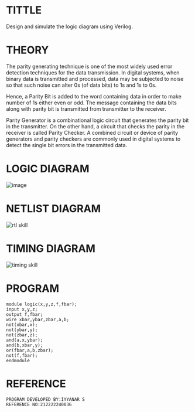 # TITTLE
Design and simulate the logic diagram using Verilog.
# THEORY
The parity generating technique is one of the most widely used error detection techniques for the data transmission. In digital systems, when binary data is transmitted and processed, data may be subjected to noise so that such noise can alter 0s (of data bits) to 1s and 1s to 0s.

Hence, a Parity Bit is added to the word containing data in order to make number of 1s either even or odd. The message containing the data bits along with parity bit is transmitted from transmitter to the receiver.

Parity Generator is a combinational logic circuit that generates the parity bit in the transmitter. On the other hand, a circuit that checks the parity in the receiver is called Parity Checker. A combined circuit or device of parity generators and parity checkers are commonly used in digital systems to detect the single bit errors in the transmitted data.
# LOGIC DIAGRAM
![image](https://github.com/Iyyanar22009120/Simulation-project--Digital-Electronics/assets/118680259/1d588111-c064-4a5b-9f82-cee68eea61c7)
# NETLIST DIAGRAM
![rtl skill](https://github.com/Iyyanar22009120/Simulation-project--Digital-Electronics/assets/118680259/6333ef72-3cec-4e63-a3f4-89460753a6bb)

# TIMING DIAGRAM
![timing skill](https://github.com/Iyyanar22009120/Simulation-project--Digital-Electronics/assets/118680259/f398c7a6-6358-4f7e-a241-d49d02bf3ac0)

# PROGRAM
```
module logic(x,y,z,f,fbar);
input x,y,z;
output f,fbar;
wire xbar,ybar,zbar,a,b;
not(xbar,x);
not(ybar,y);
not(zbar,z);
and(a,x,ybar);
and(b,xbar,y);
or(fbar,a,b,zbar);
not(f,fbar);
endmodule
```
# REFERENCE
```
PROGRAM DEVELOPED BY:IYYANAR S
REFERENCE NO:212222240036
```
